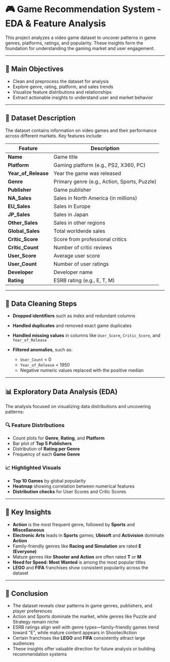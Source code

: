 # 🎮 Game Recommendation System - EDA & Feature Analysis

This project analyzes a video game dataset to uncover patterns in game genres, platforms, ratings, and popularity. These insights form the foundation for understanding the gaming market and user engagement.

---

## 🎯 Main Objectives

* Clean and preprocess the dataset for analysis
* Explore genre, rating, platform, and sales trends
* Visualize feature distributions and relationships
* Extract actionable insights to understand user and market behavior

---

## 🧾 Dataset Description

The dataset contains information on video games and their performance across different markets. Key features include:

| Feature               | Description                                  |
| --------------------- | -------------------------------------------- |
| **Name**              | Game title                                   |
| **Platform**          | Gaming platform (e.g., PS2, X360, PC)        |
| **Year\_of\_Release** | Year the game was released                   |
| **Genre**             | Primary genre (e.g., Action, Sports, Puzzle) |
| **Publisher**         | Game publisher                               |
| **NA\_Sales**         | Sales in North America (in millions)         |
| **EU\_Sales**         | Sales in Europe                              |
| **JP\_Sales**         | Sales in Japan                               |
| **Other\_Sales**      | Sales in other regions                       |
| **Global\_Sales**     | Total worldwide sales                        |
| **Critic\_Score**     | Score from professional critics              |
| **Critic\_Count**     | Number of critic reviews                     |
| **User\_Score**       | Average user score                           |
| **User\_Count**       | Number of user ratings                       |
| **Developer**         | Developer name                               |
| **Rating**            | ESRB rating (e.g., E, T, M)                  |

---

## 🧹 Data Cleaning Steps

* **Dropped identifiers** such as index and redundant columns
* **Handled duplicates** and removed exact game duplicates
* **Handled missing values** in columns like `User_Score`, `Critic_Score`, and `Year_of_Release`
* **Filtered anomalies**, such as:

  * `User_Count` < 0
  * `Year_of_Release` < 1950
  * Negative numeric values replaced with the positive median

---

## 📊 Exploratory Data Analysis (EDA)

The analysis focused on visualizing data distributions and uncovering patterns:

### 🔍 Feature Distributions

* Count plots for **Genre**, **Rating**, and **Platform**
* Bar plot of **Top 5 Publishers**
* Distribution of **Rating per Genre**
* Frequency of each **Game Genre**

### 📈 Highlighted Visuals

* **Top 10 Games** by global popularity
* **Heatmap** showing correlation between numerical features
* **Distribution checks** for User Scores and Critic Scores

---

## 📌 Key Insights

* **Action** is the most frequent genre, followed by **Sports** and **Miscellaneous**
* **Electronic Arts** leads in **Sports** games; **Ubisoft** and **Activision** dominate **Action**
* Family-friendly genres like **Racing and Simulation** are rated **E (Everyone)**
* Mature genres like **Shooter and Action** are often rated **T** or **M**
* **Need for Speed: Most Wanted** is among the most popular titles
* **LEGO** and **FIFA** franchises show consistent popularity across the dataset

---

## 📌 Conclusion

* The dataset reveals clear patterns in game genres, publishers, and player preferences
* Action and Sports dominate the market, while genres like Puzzle and Strategy remain niche
* ESRB ratings align well with genre types—family-friendly games trend toward "E", while mature content appears in Shooter/Action
* Certain franchises like **LEGO** and **FIFA** consistently attract large audiences
* These insights offer valuable direction for future analysis or building recommendation systems
